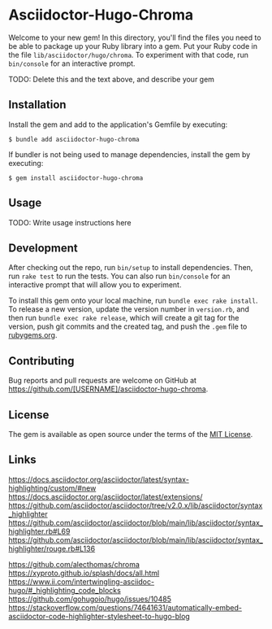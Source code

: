 # Asciidoctor-Hugo-Chroma

Welcome to your new gem! In this directory, you'll find the files you need to be able to package up your Ruby library into a gem. Put your Ruby code in the file `lib/asciidoctor/hugo/chroma`. To experiment with that code, run `bin/console` for an interactive prompt.

TODO: Delete this and the text above, and describe your gem

## Installation

Install the gem and add to the application's Gemfile by executing:

    $ bundle add asciidoctor-hugo-chroma

If bundler is not being used to manage dependencies, install the gem by executing:

    $ gem install asciidoctor-hugo-chroma

## Usage

TODO: Write usage instructions here

## Development

After checking out the repo, run `bin/setup` to install dependencies. Then, run `rake test` to run the tests. You can also run `bin/console` for an interactive prompt that will allow you to experiment.

To install this gem onto your local machine, run `bundle exec rake install`. To release a new version, update the version number in `version.rb`, and then run `bundle exec rake release`, which will create a git tag for the version, push git commits and the created tag, and push the `.gem` file to [rubygems.org](https://rubygems.org).

## Contributing

Bug reports and pull requests are welcome on GitHub at https://github.com/[USERNAME]/asciidoctor-hugo-chroma.

## License

The gem is available as open source under the terms of the [MIT License](https://opensource.org/licenses/MIT).

## Links

https://docs.asciidoctor.org/asciidoctor/latest/syntax-highlighting/custom/#new
https://docs.asciidoctor.org/asciidoctor/latest/extensions/
https://github.com/asciidoctor/asciidoctor/tree/v2.0.x/lib/asciidoctor/syntax_highlighter
https://github.com/asciidoctor/asciidoctor/blob/main/lib/asciidoctor/syntax_highlighter.rb#L69
https://github.com/asciidoctor/asciidoctor/blob/main/lib/asciidoctor/syntax_highlighter/rouge.rb#L136

https://github.com/alecthomas/chroma
https://xyproto.github.io/splash/docs/all.html
https://www.ii.com/intertwingling-asciidoc-hugo/#_highlighting_code_blocks
https://github.com/gohugoio/hugo/issues/10485
https://stackoverflow.com/questions/74641631/automatically-embed-asciidoctor-code-highlighter-stylesheet-to-hugo-blog

